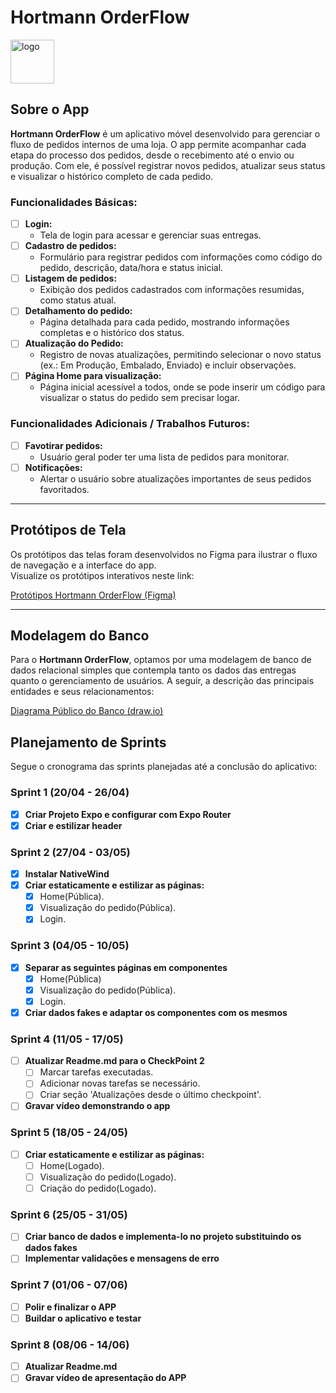# Hortmann OrderFlow

<img src="https://i.ibb.co/v6c2MMt7/logo.png" alt="logo" border="0" width="70"/>

## Sobre o App

**Hortmann OrderFlow** é um aplicativo móvel desenvolvido para gerenciar o fluxo de pedidos internos de uma loja. O app permite acompanhar cada etapa do processo dos pedidos, desde o recebimento até o envio ou produção. Com ele, é possível registrar novos pedidos, atualizar seus status e visualizar o histórico completo de cada pedido.

### Funcionalidades Básicas:

- [ ] **Login:**
  - Tela de login para acessar e gerenciar suas entregas.
- [ ] **Cadastro de pedidos:**
  - Formulário para registrar pedidos com informações como código do pedido, descrição, data/hora e status inicial.
- [ ] **Listagem de pedidos:**
  - Exibição dos pedidos cadastrados com informações resumidas, como status atual.
- [ ] **Detalhamento do pedido:**
  - Página detalhada para cada pedido, mostrando informações completas e o histórico dos status.
- [ ] **Atualização do Pedido:**
  - Registro de novas atualizações, permitindo selecionar o novo status (ex.: Em Produção, Embalado, Enviado) e incluir observações.
- [ ] **Página Home para visualização:**
  - Página inicial acessível a todos, onde se pode inserir um código para visualizar o status do pedido sem precisar logar.

### Funcionalidades Adicionais / Trabalhos Futuros:

- [ ] **Favotirar pedidos:**
  - Usuário geral poder ter uma lista de pedidos para monitorar.
- [ ] **Notificações:**
  - Alertar o usuário sobre atualizações importantes de seus pedidos favoritados.

---

## Protótipos de Tela

Os protótipos das telas foram desenvolvidos no Figma para ilustrar o fluxo de navegação e a interface do app.  
Visualize os protótipos interativos neste link:

[Protótipos Hortmann OrderFlow (Figma)](https://www.figma.com/design/5GWDk38ZU3ZAeymg0S3uFk/Prot%C3%B3tipos-de-tela?node-id=1-2&t=3D8Ax57qTM93HFPk-1)

---

## Modelagem do Banco

Para o **Hortmann OrderFlow**, optamos por uma modelagem de banco de dados relacional simples que contempla tanto os dados das entregas quanto o gerenciamento de usuários. A seguir, a descrição das principais entidades e seus relacionamentos:

[Diagrama Público do Banco (draw.io)](https://drive.google.com/file/d/1tUQum6Utk3d2phQTcHz3OAAhMv6ZUcdX/view?usp=sharing)

## Planejamento de Sprints

Segue o cronograma das sprints planejadas até a conclusão do aplicativo:

### Sprint 1 (20/04 - 26/04)

- [x] **Criar Projeto Expo e configurar com Expo Router**
- [x] **Criar e estilizar header**

### Sprint 2 (27/04 - 03/05)

- [x] **Instalar NativeWind**
- [x] **Criar estaticamente e estilizar as páginas:**
  - [x] Home(Pública).
  - [x] Visualização do pedido(Pública).
  - [x] Login.

### Sprint 3 (04/05 - 10/05)

- [X] **Separar as seguintes páginas em componentes**
  - [X] Home(Pública)
  - [X] Visualização do pedido(Pública).
  - [X] Login.
- [X] **Criar dados fakes e adaptar os componentes com os mesmos**

### Sprint 4 (11/05 - 17/05)

- [ ] **Atualizar Readme.md para o CheckPoint 2**
  - [ ] Marcar tarefas executadas.
  - [ ] Adicionar novas tarefas se necessário.
  - [ ] Criar seção 'Atualizações desde o último checkpoint'.
- [ ] **Gravar vídeo demonstrando o app**

### Sprint 5 (18/05 - 24/05)

- [ ] **Criar estaticamente e estilizar as páginas:**
  - [ ] Home(Logado).
  - [ ] Visualização do pedido(Logado).
  - [ ] Criação do pedido(Logado).

### Sprint 6 (25/05 - 31/05)

- [ ] **Criar banco de dados e implementa-lo no projeto substituindo os dados fakes**
- [ ] **Implementar validações e mensagens de erro**

### Sprint 7 (01/06 - 07/06)

- [ ] **Polir e finalizar o APP**
- [ ] **Buildar o aplicativo e testar**

### Sprint 8 (08/06 - 14/06)

- [ ] **Atualizar Readme.md**
- [ ] **Gravar vídeo de apresentação do APP**
